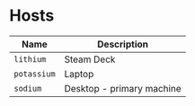 # Hosts

| Name        | Description               |
| ----------- | ------------------------- |
| `lithium`   | Steam Deck                |
| `potassium` | Laptop                    |
| `sodium`    | Desktop - primary machine |